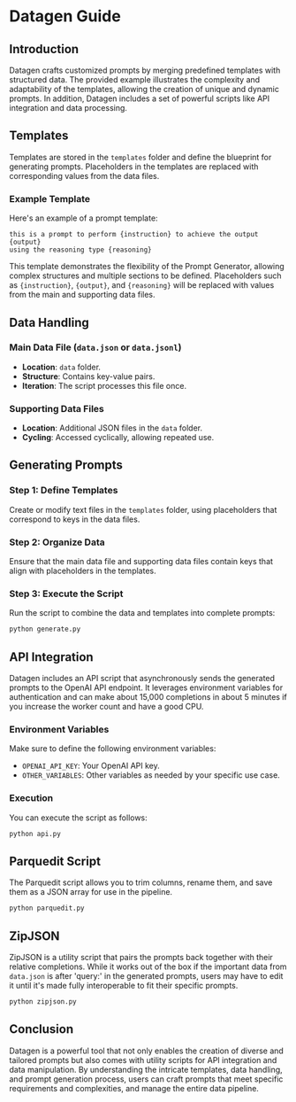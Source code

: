 # Datagen Guide

## Introduction

Datagen crafts customized prompts by merging predefined templates with structured data. The provided example illustrates the complexity and adaptability of the templates, allowing the creation of unique and dynamic prompts. In addition, Datagen includes a set of powerful scripts like API integration and data processing.

## Templates

Templates are stored in the `templates` folder and define the blueprint for generating prompts. Placeholders in the templates are replaced with corresponding values from the data files.

### Example Template

Here's an example of a prompt template:

```plaintext
this is a prompt to perform {instruction} to achieve the output {output}
using the reasoning type {reasoning}
```

This template demonstrates the flexibility of the Prompt Generator, allowing complex structures and multiple sections to be defined. Placeholders such as `{instruction}`, `{output}`, and `{reasoning}` will be replaced with values from the main and supporting data files.

## Data Handling

### Main Data File (`data.json` or `data.jsonl`)

- **Location**: `data` folder.
- **Structure**: Contains key-value pairs.
- **Iteration**: The script processes this file once.

### Supporting Data Files

- **Location**: Additional JSON files in the `data` folder.
- **Cycling**: Accessed cyclically, allowing repeated use.

## Generating Prompts

### Step 1: Define Templates

Create or modify text files in the `templates` folder, using placeholders that correspond to keys in the data files.

### Step 2: Organize Data

Ensure that the main data file and supporting data files contain keys that align with placeholders in the templates.

### Step 3: Execute the Script

Run the script to combine the data and templates into complete prompts:

```bash
python generate.py
```

## API Integration

Datagen includes an API script that asynchronously sends the generated prompts to the OpenAI API endpoint. It leverages environment variables for authentication and can make about 15,000 completions in about 5 minutes if you increase the worker count and have a good CPU.

### Environment Variables

Make sure to define the following environment variables:

- `OPENAI_API_KEY`: Your OpenAI API key.
- `OTHER_VARIABLES`: Other variables as needed by your specific use case.

### Execution

You can execute the script as follows:

```bash
python api.py
```

## Parquedit Script

The Parquedit script allows you to trim columns, rename them, and save them as a JSON array for use in the pipeline.

```bash
python parquedit.py
```

## ZipJSON

ZipJSON is a utility script that pairs the prompts back together with their relative completions. While it works out of the box if the important data from `data.json` is after 'query:' in the generated prompts, users may have to edit it until it's made fully interoperable to fit their specific prompts.

```bash
python zipjson.py
```

## Conclusion

Datagen is a powerful tool that not only enables the creation of diverse and tailored prompts but also comes with utility scripts for API integration and data manipulation. By understanding the intricate templates, data handling, and prompt generation process, users can craft prompts that meet specific requirements and complexities, and manage the entire data pipeline.
